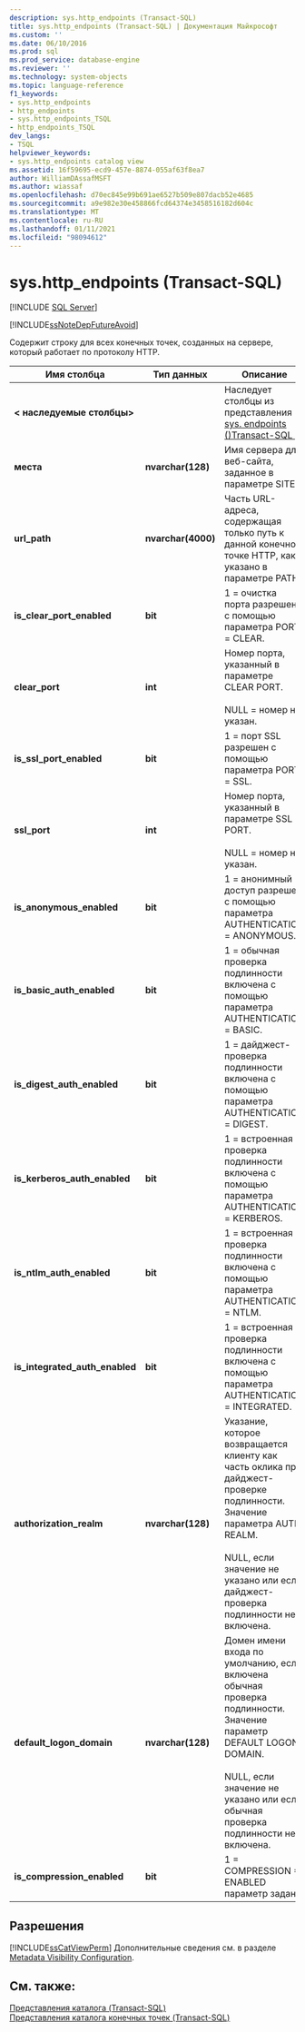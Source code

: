 ```yaml
---
description: sys.http_endpoints (Transact-SQL)
title: sys.http_endpoints (Transact-SQL) | Документация Майкрософт
ms.custom: ''
ms.date: 06/10/2016
ms.prod: sql
ms.prod_service: database-engine
ms.reviewer: ''
ms.technology: system-objects
ms.topic: language-reference
f1_keywords:
- sys.http_endpoints
- http_endpoints
- sys.http_endpoints_TSQL
- http_endpoints_TSQL
dev_langs:
- TSQL
helpviewer_keywords:
- sys.http_endpoints catalog view
ms.assetid: 16f59695-ecd9-457e-8874-055af63f8ea7
author: WilliamDAssafMSFT
ms.author: wiassaf
ms.openlocfilehash: d70ec845e99b691ae6527b509e807dacb52e4685
ms.sourcegitcommit: a9e982e30e458866fcd64374e3458516182d604c
ms.translationtype: MT
ms.contentlocale: ru-RU
ms.lasthandoff: 01/11/2021
ms.locfileid: "98094612"
---
```

# <a name="syshttp_endpoints-transact-sql"></a>sys.http_endpoints (Transact-SQL)
[!INCLUDE [SQL Server](../../includes/applies-to-version/sqlserver.md)]

 [!INCLUDE[ssNoteDepFutureAvoid](../../includes/ssnotedepfutureavoid-md.md)]  

  Содержит строку для всех конечных точек, созданных на сервере, который работает по протоколу HTTP.  
  
|Имя столбца|Тип данных|Описание|  
|-----------------|---------------|-----------------|  
|**< наследуемые столбцы>**||Наследует столбцы из представления [sys. endpoints &#40;&#41;Transact-SQL ](../../relational-databases/system-catalog-views/sys-endpoints-transact-sql.md).|  
|**места**|**nvarchar(128)**|Имя сервера для веб-сайта, заданное в параметре SITE.|  
|**url_path**|**nvarchar(4000)**|Часть URL-адреса, содержащая только путь к данной конечной точке HTTP, как указано в параметре PATH. |  
|**is_clear_port_enabled**|**bit**|1 = очистка порта разрешена с помощью параметра PORT = CLEAR.|  
|**clear_port**|**int**|Номер порта, указанный в параметре CLEAR PORT.<br /><br /> NULL = номер не указан.|  
|**is_ssl_port_enabled**|**bit**|1 = порт SSL разрешен с помощью параметра PORT = SSL.|  
|**ssl_port**|**int**|Номер порта, указанный в параметре SSL PORT.<br /><br /> NULL = номер не указан.|  
|**is_anonymous_enabled**|**bit**|1 = анонимный доступ разрешен с помощью параметра AUTHENTICATION = ANONYMOUS.|  
|**is_basic_auth_enabled**|**bit**|1 = обычная проверка подлинности включена с помощью параметра AUTHENTICATION = BASIC.|  
|**is_digest_auth_enabled**|**bit**|1 = дайджест-проверка подлинности включена с помощью параметра AUTHENTICATION = DIGEST.|  
|**is_kerberos_auth_enabled**|**bit**|1 = встроенная проверка подлинности включена с помощью параметра AUTHENTICATION = KERBEROS.|  
|**is_ntlm_auth_enabled**|**bit**|1 = встроенная проверка подлинности включена с помощью параметра AUTHENTICATION = NTLM.|  
|**is_integrated_auth_enabled**|**bit**|1 = встроенная проверка подлинности включена с помощью параметра AUTHENTICATION = INTEGRATED.|  
|**authorization_realm**|**nvarchar(128)**|Указание, которое возвращается клиенту как часть оклика при дайджест-проверке подлинности. Значение параметра AUTH REALM.<br /><br /> NULL, если значение не указано или если дайджест-проверка подлинности не включена.|  
|**default_logon_domain**|**nvarchar(128)**|Домен имени входа по умолчанию, если включена обычная проверка подлинности. Значение параметр DEFAULT LOGON DOMAIN.<br /><br /> NULL, если значение не указано или если обычная проверка подлинности не включена.|  
|**is_compression_enabled**|**bit**|1 = COMPRESSION = ENABLED параметр задан.|  
  
## <a name="permissions"></a>Разрешения  
 [!INCLUDE[ssCatViewPerm](../../includes/sscatviewperm-md.md)] Дополнительные сведения см. в разделе [Metadata Visibility Configuration](../../relational-databases/security/metadata-visibility-configuration.md).  
  
## <a name="see-also"></a>См. также:  
 [Представления каталога (Transact-SQL)](../../relational-databases/system-catalog-views/catalog-views-transact-sql.md)   
 [Представления каталога конечных точек (Transact-SQL)](../../relational-databases/system-catalog-views/endpoints-catalog-views-transact-sql.md)  
  
  
